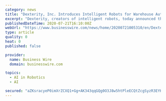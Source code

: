 ```yaml
---
category: news
title: "Dexterity, Inc. Introduces Intelligent Robots for Warehouse Automation that Pick, Move, Pack and Collaborate"
excerpt: "Dexterity, creators of intelligent robots, today announced the availability of its full-stack, hardware-agnostic robotic systems."
publishedDateTime: 2020-07-21T16:10:00Z
webUrl: "https://www.businesswire.com/news/home/20200721005310/en/Dexterity-Introduces-Intelligent-Robots-Warehouse-Automation-Pick"
type: article
quality: 0
heat: 0
published: false

provider:
  name: Business Wire
  domain: businesswire.com

topics:
  - AI in Robotics
  - AI

secured: "aZKsracyeP0imXrZCXQ1+Gg+AK343qqGQg0O3J8w5htPleECQtZcgSyzR3EYHKBdGof5xKpBwqPe5MKFt9OpKOG2zqcbQVNa6aWMJ7JDUf5NlYYmEXvOaH0UaB8IgbvrQYhizfOTelOLvi+eAyl3inpW16X2a48zNZUOso88rDrhX0wkVSv7/uHnI1udbzlKBLlmKGzpo/2r0lSBi7/EzyIlisRqLJBNuud9ZUmFm32hKMV8Q2Ia+dqKmCRikPf6FLmjIZt6TkWLgLf8SFQTtF09YrDWx/O3aeD8CoNbLMtby7FXzQGPuvaquMmcvgOYhyTUyAFrl7WN5jXuz1B2jg==;aeW1+UXG+hikUI2MqLzxFQ=="
---
```


